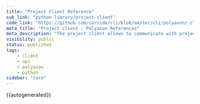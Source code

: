 ```yaml
---
title: "Project Client Reference"
sub_link: "python-library/project-client"
code_link: "https://github.com/cernide/cli/blob/master/cli/polyaxon/_client/project.py"
meta_title: "Project client - Polyaxon References"
meta_description: "The project client allows to communicate with project APIs."
visibility: public
status: published
tags:
    - client
    - api
    - polyaxon
    - python
sidebar: "core"
---
```


{{autogenerated}}
